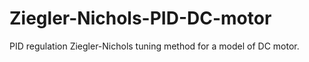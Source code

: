 # Ziegler-Nichols-PID-DC-motor
PID regulation Ziegler-Nichols tuning method for a model of DC motor.
